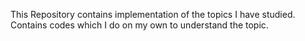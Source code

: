This Repository contains implementation of the topics I have studied. Contains codes which I do on my own to understand the topic.
